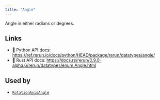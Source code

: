 ```yaml
---
title: "Angle"
---
```


Angle in either radians or degrees.


## Links
 * 🐍 Python API docs: https://ref.rerun.io/docs/python/HEAD/package/rerun/datatypes/angle/
 * 🦀 Rust API docs: https://docs.rs/rerun/0.9.0-alpha.6/rerun/datatypes/enum.Angle.html


## Used by

* [`RotationAxisAngle`](../datatypes/rotation_axis_angle.md)
